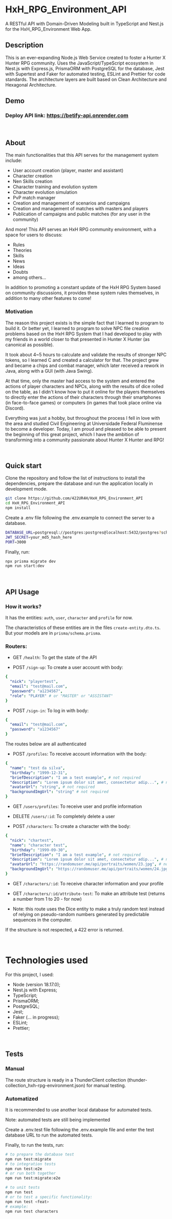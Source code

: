 # HxH_RPG_Environment_API

A RESTful API with Domain-Driven Modeling built in TypeScript and Nest.js for the HxH_RPG_Environment Web App.

## Description

This is an ever-expanding Node.js Web Service created to foster a Hunter X Hunter RPG community. Uses the JavaScript/TypeScript ecosystem in Nest.js with Express.js, PrismaORM with PostgreSQL for the database, Jest with Supertest and Faker for automated testing, ESLint and Prettier for code standards. The architecture layers are built based on Clean Architecture and Hexagonal Architecture.

## Demo

### Deploy API link: https://betify-api.onrender.com

<br />

## About

The main functionalities that this API serves for the management system include:
- User account creation (player, master and assistant)
- Character creation
- Nen Skills creation
- Character training and evolution system
- Character evolution simulation
- PvP match manager
- Creation and management of scenarios and campaigns
- Creation and management of matches with masters and players
- Publication of campaigns and public matches (for any user in the community)

And more! This API serves an HxH RPG community environment, with a space for users to discuss:
- Rules
- Theories
- Skills
- News
- Ideas
- Doubts
- among others...

In addition to promoting a constant update of the HxH RPG System based on community discussions, it provides these system rules themselves, in addition to many other features to come!

### Motivation

The reason this project exists is the simple fact that I learned to program to build it. Or better yet, I learned to program to solve NPC file creation problems based on the HxH RPG System that I had developed to play with my friends in a world closer to that presented in Hunter X Hunter (as canonical as possible).

It took about 4~5 hours to calculate and validate the results of stronger NPC tokens, so I learned C and created a calculator for that. The project grew and became a chips and combat manager, which later received a rework in Java, along with a GUI (with Java Swing).

At that time, only the master had access to the system and entered the actions of player characters and NPCs, along with the results of dice rolled on the table, as I didn't know how to put it online for the players themselves to directly enter the actions of their characters through their smartphones (in face-to-face games) or computers (in games that took place online via Discord).

Everything was just a hobby, but throughout the process I fell in love with the area and studied Civil Engineering at Universidade Federal Fluminense to become a developer. Today, I am proud and pleased to be able to present the beginning of this great project, which I have the ambition of transforming into a community passionate about Hunter X Hunter and RPG!

</br>

## Quick start

Clone the repository and follow the list of instructions to install the dependencies, prepare the database and run the application locally in development mode.

```bash
git clone https://github.com/422UR4H/HxH_RPG_Environment_API
cd HxH_RPG_Environment_API
npm install
```

Create a .env file following the .env.example to connect the server to a database.

```bash
DATABASE_URL=postgresql://postgres:postgres@localhost:5432/postgres?schema=public
JWT_SECRET=your_md5_hash_here
PORT=3000
```

Finally, run:

```bash
npx prisma migrate dev
npm run start:dev
```

</br>

## API Usage

### How it works?

It has the entities: `auth`, `user`, `character` and `profile` for now.

The characteristics of these entities are in the files `create-entity.dto.ts`.
But your models are in `prisma/schema.prisma`.

### Routers:

- GET `/health`: To get the state of the API

- POST `/sign-up`: To create a user account with body:

```yml
{
  "nick": "playertest",
  "email": "test@mail.com",
  "password": "a1234567",
  "role": "PLAYER" # or "MASTER" or "ASSISTANT"
}
```

- POST `/sign-in`: To log in with body:

```yml
{
  "email": "test@mail.com",
  "password": "a1234567"
}
```

The routes below are all authenticated

- POST `/profiles`: To receive account information with the body:

```yml
{
  "name": "test da silva",
  "birthday": "1999-12-31",
  "briefDescription": "I am a test example", # not required
  "description": "Lorem ipsum dolor sit amet, consectetur adip...", # not required
  "avatarUrl": "string", # not required
  "backgroundImgUrl": "string" # not required
}
```

- GET `/users/profiles`: To receive user and profile information

- DELETE `/users/:id`: To completely delete a user

- POST `/characters`: To create a character with the body:

```yml
{
  "nick": "chartest",
  "name": "character test",
  "birthday": "1999-09-30",
  "briefDescription": "I am a test example", # not required
  "description": "Lorem ipsum dolor sit amet, consectetur adip...", # not required
  "avatarUrl": "https://randomuser.me/api/portraits/women/23.jpg", # not required
  "backgroundImgUrl": "https://randomuser.me/api/portraits/women/24.jpg" # not required
}
```

- GET `/characters/:id`: To receive character information and your profile

- GET `/characters/:id/attribute-test`: To make an attribute test (returns a number from 1 to 20 - for now)
* Note: this route uses the Dice entity to make a truly random test instead of relying on pseudo-random numbers generated by predictable sequences in the computer.

If the structure is not respected, a 422 error is returned.

</br>

# Technologies used

For this project, I used:

- Node (version 18.17.0);
- Nest.js with Express;
- TypeScript;
- PrismaORM;
- PostgreSQL;
- Jest;
- Faker (... in progress);
- ESLint;
- Prettier;

</br>

## Tests

### Manual

The route structure is ready in a ThunderClient collection (thunder-collection_hxh-rpg-environment.json) for manual testing.

### Automatized

It is recommended to use another local database for automated tests.

Note: automated tests are still being implemented

Create a .env.test file following the .env.example file and enter the test database URL to run the automated tests.

Finally, to run the tests, run:

```bash
# to prepare the database test
npm run test:migrate
# to integration tests
npm run test:e2e
# or run both together
npm run test:migrate:e2e

# to unit tests
npm run test
# or to test a specific functionality:
npm run test <feat>
# example:
npm run test characters
```
